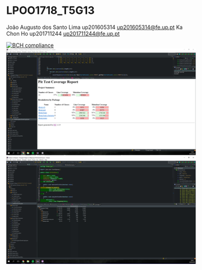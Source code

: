 # LPOO1718_T5G13

João Augusto dos Santo Lima up201605314 up201605314@fe.up.pt
Ka Chon Ho up201711244 up201711244@fe.up.pt

[![BCH compliance](https://bettercodehub.com/edge/badge/BCH-FEUP-OOPLab/LPOO1617_T1G8?branch=master&token=31cfe4918ffee89c9c5923202b1e5bc962087dc6)](https://bettercodehub.com/)
![PIT](https://github.com/tripor/LPOO1718_T5G13/blob/master/pit.png)
![Eclma](https://github.com/tripor/LPOO1718_T5G13/blob/master/eclma.png)
